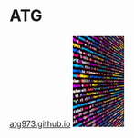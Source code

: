 <h1>ATG</h1>
<a href="https://atg973.github.io">atg973.github.io</a>
<img src="code.JPG" style="max-height:10rem;"/>
